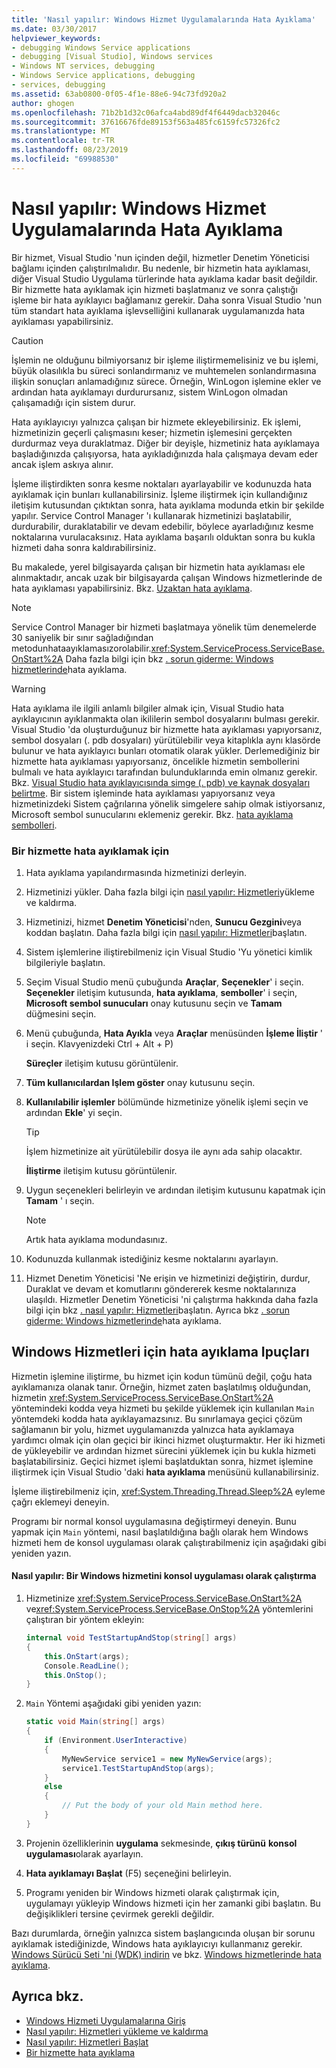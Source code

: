 ```yaml
---
title: 'Nasıl yapılır: Windows Hizmet Uygulamalarında Hata Ayıklama'
ms.date: 03/30/2017
helpviewer_keywords:
- debugging Windows Service applications
- debugging [Visual Studio], Windows services
- Windows NT services, debugging
- Windows Service applications, debugging
- services, debugging
ms.assetid: 63ab0800-0f05-4f1e-88e6-94c73fd920a2
author: ghogen
ms.openlocfilehash: 71b2b1d32c06afca4abd89df4f6449dacb32046c
ms.sourcegitcommit: 37616676fde89153f563a485fc6159fc57326fc2
ms.translationtype: MT
ms.contentlocale: tr-TR
ms.lasthandoff: 08/23/2019
ms.locfileid: "69988530"
---
```

# <a name="how-to-debug-windows-service-applications"></a>Nasıl yapılır: Windows Hizmet Uygulamalarında Hata Ayıklama
Bir hizmet, Visual Studio 'nun içinden değil, hizmetler Denetim Yöneticisi bağlamı içinden çalıştırılmalıdır. Bu nedenle, bir hizmetin hata ayıklaması, diğer Visual Studio Uygulama türlerinde hata ayıklama kadar basit değildir. Bir hizmette hata ayıklamak için hizmeti başlatmanız ve sonra çalıştığı işleme bir hata ayıklayıcı bağlamanız gerekir. Daha sonra Visual Studio 'nun tüm standart hata ayıklama işlevselliğini kullanarak uygulamanızda hata ayıklaması yapabilirsiniz.  
  
> [!CAUTION]
>  İşlemin ne olduğunu bilmiyorsanız bir işleme iliştirmemelisiniz ve bu işlemi, büyük olasılıkla bu süreci sonlandırmanız ve muhtemelen sonlandırmasına ilişkin sonuçları anlamadığınız sürece. Örneğin, WinLogon işlemine ekler ve ardından hata ayıklamayı durdurursanız, sistem WinLogon olmadan çalışamadığı için sistem durur.  
  
 Hata ayıklayıcıyı yalnızca çalışan bir hizmete ekleyebilirsiniz. Ek işlemi, hizmetinizin geçerli çalışmasını keser; hizmetin işlemesini gerçekten durdurmaz veya duraklatmaz. Diğer bir deyişle, hizmetiniz hata ayıklamaya başladığınızda çalışıyorsa, hata ayıkladığınızda hala çalışmaya devam eder ancak işlem askıya alınır.  
  
 İşleme iliştirdikten sonra kesme noktaları ayarlayabilir ve kodunuzda hata ayıklamak için bunları kullanabilirsiniz. İşleme iliştirmek için kullandığınız iletişim kutusundan çıktıktan sonra, hata ayıklama modunda etkin bir şekilde yapılır. Service Control Manager 'ı kullanarak hizmetinizi başlatabilir, durdurabilir, duraklatabilir ve devam edebilir, böylece ayarladığınız kesme noktalarına vurulacaksınız. Hata ayıklama başarılı olduktan sonra bu kukla hizmeti daha sonra kaldırabilirsiniz.  
  
 Bu makalede, yerel bilgisayarda çalışan bir hizmetin hata ayıklaması ele alınmaktadır, ancak uzak bir bilgisayarda çalışan Windows hizmetlerinde de hata ayıklaması yapabilirsiniz. Bkz. [Uzaktan hata ayıklama](/visualstudio/debugger/debug-installed-app-package).  
  
> [!NOTE]
> Service Control Manager bir hizmeti başlatmaya yönelik tüm denemelerde 30 saniyelik bir sınır sağladığından metodunhataayıklamasızorolabilir.<xref:System.ServiceProcess.ServiceBase.OnStart%2A> Daha fazla bilgi için bkz [. sorun giderme: Windows hizmetlerinde](../../../docs/framework/windows-services/troubleshooting-debugging-windows-services.md)hata ayıklama.  
  
> [!WARNING]
> Hata ayıklama ile ilgili anlamlı bilgiler almak için, Visual Studio hata ayıklayıcının ayıklanmakta olan ikililerin sembol dosyalarını bulması gerekir. Visual Studio 'da oluşturduğunuz bir hizmette hata ayıklaması yapıyorsanız, sembol dosyaları (. pdb dosyaları) yürütülebilir veya kitaplıkla aynı klasörde bulunur ve hata ayıklayıcı bunları otomatik olarak yükler. Derlemediğiniz bir hizmette hata ayıklaması yapıyorsanız, öncelikle hizmetin sembollerini bulmalı ve hata ayıklayıcı tarafından bulunduklarında emin olmanız gerekir. Bkz. [Visual Studio hata ayıklayıcısında simge (. pdb) ve kaynak dosyaları belirtme](/visualstudio/debugger/specify-symbol-dot-pdb-and-source-files-in-the-visual-studio-debugger). Bir sistem işleminde hata ayıklaması yapıyorsanız veya hizmetinizdeki Sistem çağrılarına yönelik simgelere sahip olmak istiyorsanız, Microsoft sembol sunucularını eklemeniz gerekir. Bkz. [hata ayıklama sembolleri](/windows/desktop/DxTechArts/debugging-with-symbols).  
  
### <a name="to-debug-a-service"></a>Bir hizmette hata ayıklamak için  
  
1. Hata ayıklama yapılandırmasında hizmetinizi derleyin.  
  
2. Hizmetinizi yükler. Daha fazla bilgi için [nasıl yapılır: Hizmetleri](../../../docs/framework/windows-services/how-to-install-and-uninstall-services.md)yükleme ve kaldırma.  
  
3. Hizmetinizi, hizmet **Denetim Yöneticisi**'nden, **Sunucu Gezgini**veya koddan başlatın. Daha fazla bilgi için [nasıl yapılır: Hizmetleri](../../../docs/framework/windows-services/how-to-start-services.md)başlatın.  
  
4. Sistem işlemlerine iliştirebilmeniz için Visual Studio 'Yu yönetici kimlik bilgileriyle başlatın.  
  
5. Seçim Visual Studio menü çubuğunda **Araçlar**, **Seçenekler**' i seçin. **Seçenekler** iletişim kutusunda, **hata ayıklama**, **semboller**' i seçin, **Microsoft sembol sunucuları** onay kutusunu seçin ve **Tamam** düğmesini seçin.  
  
6. Menü çubuğunda, **Hata Ayıkla** veya **Araçlar** menüsünden **İşleme İliştir** ' i seçin. Klavyenizdeki Ctrl + Alt + P)  
  
     **Süreçler** iletişim kutusu görüntülenir.  
  
7. **Tüm kullanıcılardan Işlem göster** onay kutusunu seçin.  
  
8. **Kullanılabilir işlemler** bölümünde hizmetinize yönelik işlemi seçin ve ardından **Ekle**' yi seçin.  
  
    > [!TIP]
    >  İşlem hizmetinize ait yürütülebilir dosya ile aynı ada sahip olacaktır.  
  
     **İliştirme** iletişim kutusu görüntülenir.  
  
9. Uygun seçenekleri belirleyin ve ardından iletişim kutusunu kapatmak için **Tamam** ' ı seçin.  
  
    > [!NOTE]
    > Artık hata ayıklama modundasınız.  
  
10. Kodunuzda kullanmak istediğiniz kesme noktalarını ayarlayın.  
  
11. Hizmet Denetim Yöneticisi 'Ne erişin ve hizmetinizi değiştirin, durdur, Duraklat ve devam et komutlarını göndererek kesme noktalarınıza ulaşıldı. Hizmetler Denetim Yöneticisi 'ni çalıştırma hakkında daha fazla bilgi için bkz [. nasıl yapılır: Hizmetleri](../../../docs/framework/windows-services/how-to-start-services.md)başlatın. Ayrıca bkz [. sorun giderme: Windows hizmetlerinde](../../../docs/framework/windows-services/troubleshooting-debugging-windows-services.md)hata ayıklama.  
  
## <a name="debugging-tips-for-windows-services"></a>Windows Hizmetleri için hata ayıklama Ipuçları  
 Hizmetin işlemine iliştirme, bu hizmet için kodun tümünü değil, çoğu hata ayıklamanıza olanak tanır. Örneğin, hizmet zaten başlatılmış olduğundan, hizmetin <xref:System.ServiceProcess.ServiceBase.OnStart%2A> yöntemindeki kodda veya hizmeti bu şekilde yüklemek için kullanılan `Main` yöntemdeki kodda hata ayıklayamazsınız. Bu sınırlamaya geçici çözüm sağlamanın bir yolu, hizmet uygulamanızda yalnızca hata ayıklamaya yardımcı olmak için olan geçici bir ikinci hizmet oluşturmaktır. Her iki hizmeti de yükleyebilir ve ardından hizmet sürecini yüklemek için bu kukla hizmeti başlatabilirsiniz. Geçici hizmet işlemi başlatduktan sonra, hizmet işlemine iliştirmek için Visual Studio 'daki **hata ayıklama** menüsünü kullanabilirsiniz.  
  
 İşleme iliştirebilmeniz için, <xref:System.Threading.Thread.Sleep%2A> eyleme çağrı eklemeyi deneyin.  
  
 Programı bir normal konsol uygulamasına değiştirmeyi deneyin. Bunu yapmak için `Main` yöntemi, nasıl başlatıldığına bağlı olarak hem Windows hizmeti hem de konsol uygulaması olarak çalıştırabilmeniz için aşağıdaki gibi yeniden yazın.  
  
#### <a name="how-to-run-a-windows-service-as-a-console-application"></a>Nasıl yapılır: Bir Windows hizmetini konsol uygulaması olarak çalıştırma  
  
1. Hizmetinize <xref:System.ServiceProcess.ServiceBase.OnStart%2A> ve<xref:System.ServiceProcess.ServiceBase.OnStop%2A> yöntemlerini çalıştıran bir yöntem ekleyin:  
  
    ```csharp  
    internal void TestStartupAndStop(string[] args)  
    {  
        this.OnStart(args);  
        Console.ReadLine();  
        this.OnStop();  
    }  
    ```  
  
2. `Main` Yöntemi aşağıdaki gibi yeniden yazın:  
  
    ```csharp  
    static void Main(string[] args)  
    {  
        if (Environment.UserInteractive)  
        {  
            MyNewService service1 = new MyNewService(args);  
            service1.TestStartupAndStop(args);  
        }  
        else  
        {  
            // Put the body of your old Main method here.  
        }  
    }
    ```  
  
3. Projenin özelliklerinin **uygulama** sekmesinde, **çıkış türünü** **konsol uygulaması**olarak ayarlayın.  
  
4. **Hata ayıklamayı Başlat** (F5) seçeneğini belirleyin.  
  
5. Programı yeniden bir Windows hizmeti olarak çalıştırmak için, uygulamayı yükleyip Windows hizmeti için her zamanki gibi başlatın. Bu değişiklikleri tersine çevirmek gerekli değildir.  
  
 Bazı durumlarda, örneğin yalnızca sistem başlangıcında oluşan bir sorunu ayıklamak istediğinizde, Windows hata ayıklayıcıyı kullanmanız gerekir. [Windows Sürücü Seti 'ni (WDK) indirin](/windows-hardware/drivers/download-the-wdk) ve bkz. [Windows hizmetlerinde hata ayıklama](https://support.microsoft.com/kb/824344).  
  
## <a name="see-also"></a>Ayrıca bkz.

- [Windows Hizmeti Uygulamalarına Giriş](../../../docs/framework/windows-services/introduction-to-windows-service-applications.md)
- [Nasıl yapılır: Hizmetleri yükleme ve kaldırma](../../../docs/framework/windows-services/how-to-install-and-uninstall-services.md)
- [Nasıl yapılır: Hizmetleri Başlat](../../../docs/framework/windows-services/how-to-start-services.md)
- [Bir hizmette hata ayıklama](/windows/desktop/Services/debugging-a-service)
